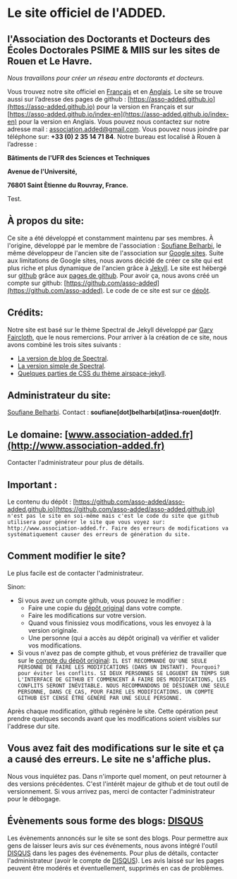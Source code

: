 # Le site officiel de l'ADDED.
## l'Association des Doctorants et Docteurs des Écoles Doctorales PSIME &  MIIS sur les sites de Rouen et Le Havre.

*Nous travaillons pour créer un réseau entre  doctorants et  docteurs.*

Vous trouvez notre site officiel en [Français](http://www.association-added.fr)
et en [Anglais](http://www.association-added.fr/index-en).
Le site se trouve aussi sur l’adresse des pages de github : [https://asso-added.github.io](https://asso-added.github.io) pour la version en Français et sur [https://asso-added.github.io/index-en](https://asso-added.github.io/index-en) pour la version en Anglais.
Vous pouvez nous contactez sur notre adresse mail : [association.added@gmail.com](mailto:association.added@gmail.com). Vous pouvez nous joindre par téléphone sur: **+33 (0) 2 35 14 71 84**. Notre bureau est localisé à Rouen à l’adresse :

**Bâtiments de l'UFR des Sciences et Techniques**

**Avenue de l'Université,**
 
**76801 Saint Ètienne du Rouvray, France.**

Test.

## À propos du site:
Ce site a été développé et constamment maintenu par ses membres. À l'origine, développé par le membre de l'association : [Soufiane Belharbi](https://sbelharbi.github.io), le même développeur de l'ancien site de l'association sur [Google sites](https://sites.google.com/prod/view/association-added/accueil). Suite aux limitations de Google sites, nous avons décidé de créer ce site qui est plus riche et plus dynamique de l'ancien grâce à [Jekyll](https://jekyllrb.com/). Le site est hébergé sur [github](https://github.com) grâce aux [pages de github](https://pages.github.com/). Pour avoir ça, nous avons créé un compte sur github: [https://github.com/asso-added](https://github.com/asso-added). Le code de ce site est sur ce [dépôt](https://github.com/asso-added/asso-added.github.io).

## Crédits:
Notre site est basé sur le thème Spectral de Jekyll développé par [Gary Faircloth](https://github.com/arkadianriver), que le nous remercions. Pour arriver à la création de ce site, nous avons combiné les trois sites suivants :
* [La version de blog de Spectral](https://github.com/arkadianriver/arkadianriver.com).
* [La version simple de Spectral](https://github.com/arkadianriver/spectral).
* [Quelques parties de CSS du thème airspace-jekyll](https://github.com/luminousrubyist/airspace-jekyll).

## Administrateur du site:
[Soufiane Belharbi](https://sbelharbi.gtihub.io). Contact : **soufiane[dot]belharbi[at]insa-rouen[dot]fr**.

## Le domaine: [www.association-added.fr](http://www.association-added.fr)
Contacter l'administrateur pour plus de détails.

## **Important** :
Le contenu du dépôt : [https://github.com/asso-added/asso-added.github.io](https://github.com/asso-added/asso-added.github.io) `n'est pas le site en soi-même mais c'est le code du site que github utilisera pour générer le site que vous voyez sur: http://www.association-added.fr. Faire des erreurs de modifications va systématiquement causer des erreurs de génération du site.`

## **Comment modifier le site?**
Le plus facile est de contacter l'administrateur.

Sinon:
* Si vous avez un compte github, vous pouvez le modifier :
  * Faire une copie du [dépôt original](https://github.com/asso-added/asso-added.github.io) dans votre compte.
  * Faire les modifications sur votre version.
  * Quand vous finissiez vous modifications, vous les envoyez à la version originale.
  * Une personne (qui a accès au dépôt original) va vérifier et valider vos modifications.
* Si vous n'avez pas de compte github, et vous préfériez de travailler que sur le [compte du dépôt original](https://github.com/asso-added): `IL EST RECOMMANDÉ QU'UNE SEULE PERSONNE DE FAIRE LES MODIFICATIONS (DANS UN INSTANT). Pourquoi? pour éviter les conflits. SI DEUX PERSONNES SE LOGUENT EN TEMPS SUR L'INTERFACE DE GITHUB ET COMMENCENT À FAIRE DES MODIFICATIONS, LES CONFLITS SERONT INÉVITABLE. NOUS RECOMMANDONS DE DÉSIGNER UNE SEULE PERSONNE, DANS CE CAS, POUR FAIRE LES MODIFICATIONS. UN COMPTE GITHUB EST CENSÉ ÊTRE GÉNÉRÉ PAR UNE SEULE PERSONNE.`

Après chaque modification, github regénère le site. Cette opération peut prendre quelques seconds avant que les modifications soient visibles sur l'addrese dur site.

## **Vous avez fait des modifications sur le site et ça a causé des erreurs. Le site ne s'affiche plus.**
Nous vous inquiétez pas. Dans n'importe quel moment, on peut retourner à des versions précédentes. C'est l'intérêt majeur de github et de tout outil de versionnement. Si vous arrivez pas, merci de contacter l'administrateur pour le débogage.

## Évènements sous forme des blogs: [DISQUS](https://disqus.com/)
Les évènements annoncés sur le site se sont des blogs. Pour permettre aux gens de laisser leurs avis sur ces événements, nous avons intégré l'outil [DISQUS](https://disqus.com/) dans les pages des événements. Pour plus de détails, contacter l'administrateur (avoir le compte de [DISQUS](https://disqus.com/)). Les avis laissé sur les pages peuvent être modérés et éventuellement, supprimés en cas de problèmes.

